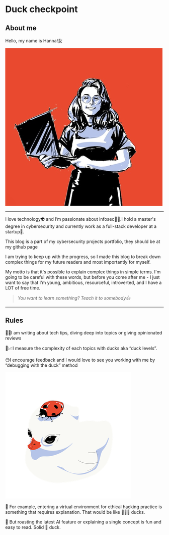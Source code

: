 # Duck checkpoint

## About me
Hello, my name is Hanna!⼥

![Me,  if I was black and white with a hint of blue](index%20images/3.jpeg)

***


I love technology👽 and I’m passionate about infosec👩‍💻.I hold a master's degree in cybersecurity and currently work as a full-stack developer at a startup🚀.

This blog is a part of my cybersecurity projects portfolio, they should be at my github page

I am trying to keep up with the progress, so I made this blog to break down complex things for my future readers and most importantly for myself.

My motto is that it's possible to explain complex things in simple terms. I'm going to be careful with these words, but before you come after me - I just want to say that I'm young, ambitious, resourceful, introverted, and I have a LOT of free time.

> *You want to learn something? Teach it to somebody👍*
>

***

## Rules

🤔💡I am writing about tech tips, diving deep into topics or giving opinionated reviews

🐥📈I measure the complexity of each topics with ducks aka “duck levels”. 

😏I encourage feedback and I would love to see you working with me by “debugging with the duck” method

![Duck llustration](index%20images/2.png)


🦆 For example, entering a virtual environment for ethical hacking practice is something that requires explanation. That would be like 🐤🐤🐤 ducks.

🦆 But roasting the latest AI feature or explaining a single concept is fun and easy to read. Solid 🐤 duck.

